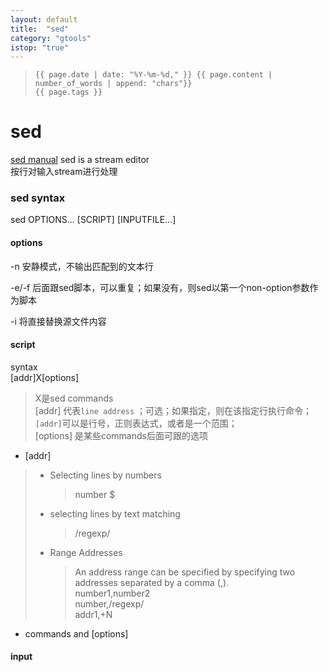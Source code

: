 ```yaml
---
layout: default
title:  "sed"
category: "gtools"
istop: "true"
---
```

>     {{ page.date | date: "%Y-%m-%d," }} {{ page.content | number_of_words | append: "chars"}}
>     {{ page.tags }}

# sed
[sed manual](http://www.gnu.org/software/sed/manual/)
sed is a stream editor  
按行对输入stream进行处理  

###  sed syntax
sed OPTIONS... [SCRIPT] [INPUTFILE...]

#### options

-n 安静模式，不输出匹配到的文本行

-e/-f 后面跟sed脚本，可以重复；如果没有，则sed以第一个non-option参数作为脚本

-i 将直接替换源文件内容

#### script
syntax  
[addr]X[options]  
> X是sed commands  
[addr] 代表`line address` ；可选；如果指定，则在该指定行执行命令；`[addr]`可以是行号，正则表达式，或者是一个范围；  
[options] 是某些commands后面可跟的选项  

* [addr]

> * Selecting lines by numbers
>     > number 
>     >  $
> * selecting lines by text matching
>     > /regexp/
> * Range Addresses
>     > An address range can be specified by specifying two addresses separated by a comma (,).  
>       number1,number2  
>       number,/regexp/  
>       addr1,+N

* commands and [options]


#### input
